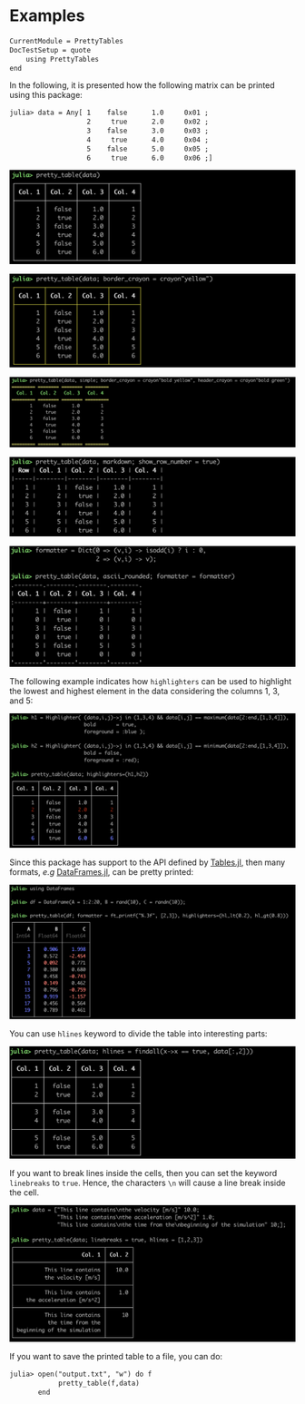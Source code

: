 Examples
========

```@meta
CurrentModule = PrettyTables
DocTestSetup = quote
    using PrettyTables
end
```

In the following, it is presented how the following matrix can be printed using
this package:

```julia-repl
julia> data = Any[ 1    false      1.0     0x01 ;
                   2     true      2.0     0x02 ;
                   3    false      3.0     0x03 ;
                   4     true      4.0     0x04 ;
                   5    false      5.0     0x05 ;
                   6     true      6.0     0x06 ;]
```

![](../assets/ex_00001.png)

![](../assets/ex_00002.png)

![](../assets/ex_00003.png)

![](../assets/ex_00004.png)

![](../assets/ex_00005.png)

The following example indicates how `highlighters` can be used to highlight the
lowest and highest element in the data considering the columns 1, 3, and 5:

![](../assets/ex_00006.png)

Since this package has support to the API defined by
[Tables.jl](https://github.com/JuliaData/Tables.jl), then many formats, *e.g*
[DataFrames.jl](https://github.com/JuliaData/DataFrames.jl), can be pretty
printed:

![](../assets/ex_00007.png)

You can use `hlines` keyword to divide the table into interesting parts:

![](../assets/ex_00008.png)

If you want to break lines inside the cells, then you can set the keyword
`linebreaks` to `true`. Hence, the characters `\n` will cause a line break
inside the cell.

![](../assets/ex_00009.png)

If you want to save the printed table to a file, you can do:

```julia-repl
julia> open("output.txt", "w") do f
            pretty_table(f,data)
       end
```
